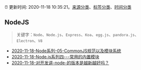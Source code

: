 :alarm_clock: 更新时间: 2020-11-18 10:35:21。[来源分类](../README.md)、[标签分类](../TAGS.md)、[时间分类](../TIMELINE.md)

## NodeJS


> 关键字：`Node`、`Node.js`、`Express`、`Koa`、`egg.js`、`pandora.js`、`Electron`、`V8`



- [2020-11-18-Node系列-05-CommonJS规范以及模块系统](https://juejin.im/post/6896394960061333518) 
- [2020-11-18-Node.js系列四---常用的内置模块](https://juejin.im/post/6896393568420790279) 
- [2020-11-18-对开发讲-node-的版本是越新越好吗？](https://www.v2ex.com/t/726769) 